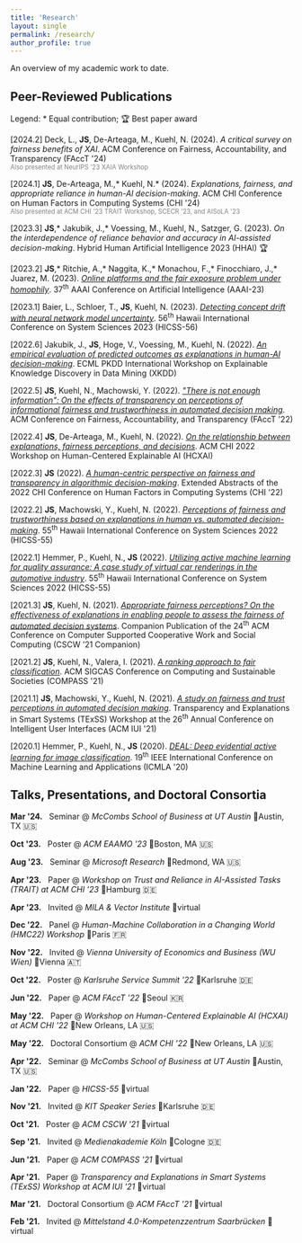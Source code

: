 ```yaml
---
title: 'Research'
layout: single
permalink: /research/
author_profile: true
---
```


An overview of my academic work to date.

## Peer-Reviewed Publications

Legend: \* Equal contribution; 🏆 Best paper award

\[2024.2\] Deck, L., **JS**, De-Arteaga, M., Kuehl, N. (2024). <a href="https://arxiv.org/pdf/2310.13007.pdf" style="text-decoration:none">*A critical survey on fairness benefits of XAI*</a>. ACM Conference on Fairness, Accountability, and Transparency (FAccT '24)  
<span style="color:grey; font-size:0.8em">Also presented at NeurIPS '23 XAIA Workshop</span>

\[2024.1\] **JS**, De-Arteaga, M.,\* Kuehl, N.\* (2024). <a href="https://arxiv.org/pdf/2310.13007.pdf" style="text-decoration:none">*Explanations, fairness, and appropriate reliance in human-AI decision-making*</a>. ACM CHI Conference on Human Factors in Computing Systems (CHI '24)  
<span style="color:grey; font-size:0.8em">Also presented at ACM CHI '23 TRAIT Workshop, SCECR '23, and AISoLA '23</span>

\[2023.3\] **JS**,\* Jakubik, J.,\* Voessing, M., Kuehl, N., Satzger, G. (2023). <a href="https://arxiv.org/pdf/2304.08804.pdf" style="text-decoration:none">*On the interdependence of reliance behavior and accuracy in AI-assisted decision-making*</a>. Hybrid Human Artificial Intelligence 2023 (HHAI) 🏆

\[2023.2\] **JS**,\* Ritchie, A.,\* Naggita, K.,\* Monachou, F.,\* Finocchiaro, J.,\* Juarez, M. (2023). [*Online platforms and the fair exposure problem under homophily*](https://arxiv.org/pdf/2202.09727.pdf). 37<sup>th</sup> AAAI Conference on Artificial Intelligence (AAAI-23)

\[2023.1\] Baier, L., Schloer, T., **JS**, Kuehl, N. (2023). [*Detecting concept drift with neural network model uncertainty*](https://arxiv.org/pdf/2107.01873.pdf). 56<sup>th</sup> Hawaii International Conference on System Sciences 2023 (HICSS-56)

\[2022.6\] Jakubik, J., **JS**, Hoge, V., Voessing, M., Kuehl, N. (2022). [*An empirical evaluation of predicted outcomes as explanations in human-AI decision-making*](https://arxiv.org/pdf/2208.04181.pdf). ECML PKDD International Workshop on Explainable Knowledge Discovery in Data Mining (XKDD)

\[2022.5\] **JS**, Kuehl, N., Machowski, Y. (2022). [*"There is not enough information": On the effects of transparency on perceptions of informational fairness and trustworthiness in automated decision making*](https://arxiv.org/pdf/2205.05758.pdf). ACM Conference on Fairness, Accountability, and Transparency (FAccT '22)

\[2022.4\] **JS**, De-Arteaga, M., Kuehl, N. (2022). [*On the relationship between explanations, fairness perceptions, and decisions*](https://arxiv.org/pdf/2204.13156.pdf). ACM CHI 2022 Workshop on Human-Centered Explainable AI (HCXAI)

\[2022.3\] **JS** (2022). [*A human-centric perspective on fairness and transparency in algorithmic decision-making*](https://arxiv.org/pdf/2205.00033.pdf). Extended Abstracts of the 2022 CHI Conference on Human Factors in Computing Systems (CHI '22)

\[2022.2\] **JS**, Machowski, Y., Kuehl, N. (2022). [*Perceptions of fairness and trustworthiness based on explanations in human vs. automated decision-making*](https://arxiv.org/pdf/2109.05792.pdf). 55<sup>th</sup> Hawaii International Conference on System Sciences 2022 (HICSS-55)

\[2022.1\] Hemmer, P., Kuehl, N., **JS** (2022). [*Utilizing active machine learning for quality assurance: A case study of virtual car renderings in the automotive industry*](https://arxiv.org/pdf/2110.09023.pdf). 55<sup>th</sup> Hawaii International Conference on System Sciences 2022 (HICSS-55)

\[2021.3\] **JS**, Kuehl, N. (2021). [*Appropriate fairness perceptions? On the effectiveness of explanations in enabling people to assess the fairness of automated decision systems*](https://arxiv.org/pdf/2108.06500.pdf). Companion Publication of the 24<sup>th</sup> ACM Conference on Computer Supported Cooperative Work and Social Computing (CSCW ’21 Companion)

\[2021.2\] **JS**, Kuehl, N., Valera, I. (2021). [*A ranking approach to fair classification*](https://arxiv.org/pdf/2102.04565.pdf). ACM SIGCAS Conference on Computing and Sustainable Societies (COMPASS '21)

\[2021.1\] **JS**, Machowski, Y., Kuehl, N. (2021). [*A study on fairness and trust perceptions in automated decision making*](https://arxiv.org/pdf/2103.04757.pdf). Transparency and Explanations in Smart Systems (TExSS) Workshop at the 26<sup>th</sup> Annual Conference on Intelligent User Interfaces (ACM IUI '21)

\[2020.1\] Hemmer, P., Kuehl, N., **JS** (2020). [*DEAL: Deep evidential active learning for image classification*](https://arxiv.org/pdf/2007.11344.pdf). 19<sup>th</sup> IEEE International Conference on Machine Learning and Applications (ICMLA '20)

## Talks, Presentations, and Doctoral Consortia

**Mar '24.** &nbsp; Seminar @ *McCombs School of Business at UT Austin* 📍Austin, TX 🇺🇸

**Oct '23.** &nbsp; Poster @ *ACM EAAMO '23* 📍Boston, MA 🇺🇸

**Aug '23.** &nbsp; Seminar @ *Microsoft Research* 📍Redmond, WA 🇺🇸

**Apr '23.** &nbsp; Paper @ *Workshop on Trust and Reliance in AI-Assisted Tasks (TRAIT) at ACM CHI '23* 📍Hamburg 🇩🇪

**Apr '23.** &nbsp; Invited @ *MILA & Vector Institute* 📍virtual

**Dec '22.** &nbsp; Panel @ *Human-Machine Collaboration in a Changing World (HMC22) Workshop* 📍Paris 🇫🇷

**Nov '22.** &nbsp; Invited @ *Vienna University of Economics and Business (WU Wien)* 📍Vienna 🇦🇹

**Oct '22.** &nbsp; Poster @ *Karlsruhe Service Summit '22* 📍Karlsruhe 🇩🇪

**Jun '22.** &nbsp; Paper @ *ACM FAccT '22* 📍Seoul 🇰🇷

**May '22.** &nbsp; Paper @ *Workshop on Human-Centered Explainable AI (HCXAI) at ACM CHI '22* 📍New Orleans, LA 🇺🇸

**May '22.** &nbsp; Doctoral Consortium @ *ACM CHI '22* 📍New Orleans, LA 🇺🇸

**Apr '22.** &nbsp; Seminar @ *McCombs School of Business at UT Austin* 📍Austin, TX 🇺🇸

**Jan '22.** &nbsp; Paper @ *HICSS-55* 📍virtual

**Nov '21.** &nbsp; Invited @ *KIT Speaker Series* 📍Karlsruhe 🇩🇪

**Oct '21.** &nbsp; Poster @ *ACM CSCW '21* 📍virtual

**Sep '21.** &nbsp; Invited @ *Medienakademie Köln* 📍Cologne 🇩🇪

**Jun '21.** &nbsp; Paper @ *ACM COMPASS '21* 📍virtual

**Apr '21.** &nbsp; Paper @ *Transparency and Explanations in Smart Systems (TExSS) Workshop at ACM IUI '21* 📍virtual

**Mar '21.** &nbsp; Doctoral Consortium @ *ACM FAccT '21* 📍virtual

**Feb '21.** &nbsp; Invited @ *Mittelstand 4.0-Kompetenzzentrum Saarbrücken* 📍virtual



